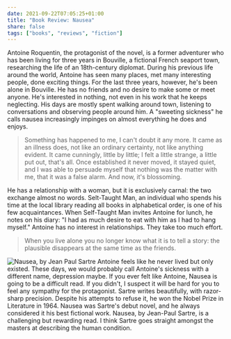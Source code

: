 ```yaml
---
date: 2021-09-22T07:05:25+01:00
title: "Book Review: Nausea"
share: false
tags: ["books", "reviews", "fiction"]
---
```

Antoine Roquentin, the protagonist of the novel, is a former adventurer who has
been living for three years in Bouville, a fictional French seaport town,
researching the life of an 18th-century diplomat. During his previous life
around the world, Antoine has seen many places, met many interesting people,
done exciting things. For the last three years, however, he's been alone in
Bouville. He has no friends and no desire to make some or meet anyone. He's
interested in nothing, not even in his work that he keeps neglecting. His days
are mostly spent walking around town, listening to conversations and observing
people around him. A "sweeting sickness" he calls nausea increasingly impinges
on almost everything he does and enjoys. 

> Something has happened to me, I can't doubt it any more. It came as an
> illness does, not like an ordinary certainty, not like anything evident. It
> came cunningly, little by little; I felt a little strange, a little put out,
> that's all. Once established it never moved, it stayed quiet, and I was able
> to persuade myself that nothing was the matter with me, that it was a false
> alarm. And now, it's blossoming.

He has a relationship with a woman, but it is exclusively carnal: the two
exchange almost no words. Selt-Taught Man, an individual who spends his time at
the local library reading all books in alphabetical order, is one of his few
acquaintances. When Self-Taught Man invites Antoine for lunch, he notes on his
diary: "I had as much desire to eat with him as I had to hang myself." Antoine
has no interest in relationships. They take too much effort.

> When you live alone you no longer know what it is to tell a story: the
> plausible disappears at the same time as the friends.

![Nausea, by Jean Paul Sartre](/images/nausea.jpg#right)
Antoine feels like he never lived but only existed. These days, we would
probably call Antoine's sickness with a different name, depression maybe. If
you ever felt like Antoine, Nausea is going to be a difficult read. If you
didn't, I suspect it will be hard for you to feel any sympathy for the
protagonist. Sartre writes beautifully, with razor-sharp precision. Despite his
attempts to refuse it, he won the Nobel Prize in Literature in 1964. Nausea was
Sartre's debut novel, and he always considered it his best fictional work.
Nausea, by Jean-Paul Sartre, is a challenging but rewarding read. I think
Sartre goes straight amongst the masters at describing the human condition.

